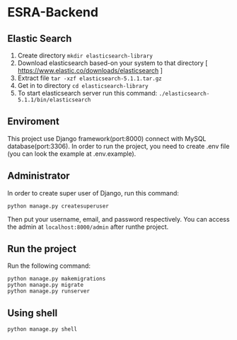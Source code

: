 # ESRA-Backend

## Elastic Search
1. Create directory
```mkdir elasticsearch-library```
2. Download elasticsearch based-on your system to that directory [ https://www.elastic.co/downloads/elasticsearch ]
3. Extract file
```tar -xzf elasticsearch-5.1.1.tar.gz```
4. Get in to directory
```cd elasticsearch-library```
5. To start elasticsearch server run this command:
```./elasticsearch-5.1.1/bin/elasticsearch```


## Enviroment
This project use Django framework(port:8000) connect with MySQL database(port:3306). In order to run the project, you need to create .env file (you can look the example at .env.example).

## Administrator
In order to create super user of Django, run this command:

```
python manage.py createsuperuser
```

Then put your username, email, and password respectively. You can access the admin at ```localhost:8000/admin``` after runthe project.

## Run the project
Run the following command:

```
python manage.py makemigrations
python manage.py migrate
python manage.py runserver
```

## Using shell
```
python manage.py shell
```
